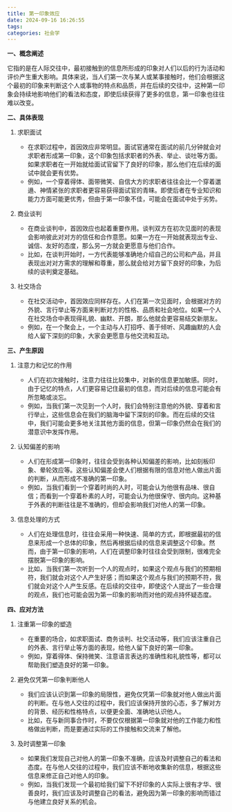 ```yaml
---
title: 第一印象效应
date: 2024-09-16 16:26:55
tags:
categories: 社会学
---
```


**一、概念阐述**

它指的是在人际交往中，最初接触到的信息所形成的印象对人们以后的行为活动和评价产生重大影响。具体来说，当人们第一次与某人或某事接触时，他们会根据这个最初的印象来判断这个人或事物的特点和品质，并在后续的交往中，这种第一印象会持续地影响他们的看法和态度，即使后续获得了更多的信息，第一印象也往往难以改变。

<!-- more -->

**二、具体表现**

1. 求职面试
   - 在求职过程中，首因效应非常明显。面试官通常在面试的前几分钟就会对求职者形成第一印象，这个印象包括求职者的外表、举止、谈吐等方面。如果求职者在一开始就给面试官留下了良好的印象，那么他们在后续的面试中就会更有优势。
   - 例如，一个穿着得体、面带微笑、自信大方的求职者往往会比一个穿着邋遢、神情紧张的求职者更容易获得面试官的青睐。即使后者在专业知识和能力方面可能更优秀，但由于第一印象不佳，可能会在面试中处于劣势。

2. 商业谈判
   - 在商业谈判中，首因效应也起着重要作用。谈判双方在初次见面时的表现会影响彼此对对方的信任和合作意愿。如果一方在一开始就表现出专业、诚信、友好的态度，那么另一方就会更愿意与他们合作。
   - 比如，在谈判开始时，一方代表能够准确地介绍自己的公司和产品，并且表现出对对方需求的理解和尊重，那么就会给对方留下良好的印象，为后续的谈判奠定基础。

3. 社交场合
   - 在社交活动中，首因效应同样存在。人们在第一次见面时，会根据对方的外貌、言行举止等方面来判断对方的性格、品质和社会地位。如果一个人在社交场合中表现得礼貌、幽默、开朗，那么他就会更容易结交新朋友。
   - 例如，在一个聚会上，一个主动与人打招呼、善于倾听、风趣幽默的人会给人留下深刻的印象，大家会更愿意与他交流和互动。

**三、产生原因**

1. 注意力和记忆的作用
   - 人们在初次接触时，注意力往往比较集中，对新的信息更加敏感。同时，由于记忆的特点，人们更容易记住最初的信息，而对后续的信息可能会有所忽略或淡忘。
   - 例如，当我们第一次见到一个人时，我们会特别注意他的外貌、穿着和言行举止，这些信息会在我们的脑海中留下深刻的印象。而在后续的交往中，我们可能会更多地关注其他方面的信息，但第一印象仍然会在我们的潜意识中发挥作用。

2. 认知偏差的影响
   - 人们在形成第一印象时，往往会受到各种认知偏差的影响，比如刻板印象、晕轮效应等。这些认知偏差会使人们根据有限的信息对他人做出片面的判断，从而形成不准确的第一印象。
   - 例如，当我们看到一个穿着时尚的人时，可能会认为他很有品味、很自信；而看到一个穿着朴素的人时，可能会认为他很保守、很内向。这种基于外表的判断往往是不准确的，但却会影响我们对他人的第一印象。

3. 信息处理的方式
   - 人们在处理信息时，往往会采用一种快速、简单的方式，即根据最初的信息来形成一个总体的印象，然后再根据后续的信息来调整这个印象。然而，由于第一印象的影响，人们在调整印象时往往会受到限制，很难完全摆脱第一印象的影响。
   - 比如，当我们第一次听到一个人的观点时，如果这个观点与我们的预期相符，我们就会对这个人产生好感；而如果这个观点与我们的预期不符，我们就会对这个人产生反感。在后续的交往中，即使这个人提出了一些合理的观点，我们也可能会因为第一印象的影响而对他的观点持怀疑态度。

**四、应对方法**

1. 注重第一印象的塑造
   - 在重要的场合，如求职面试、商务谈判、社交活动等，我们应该注重自己的外表、言行举止等方面的表现，给他人留下良好的第一印象。
   - 例如，穿着得体、保持微笑、注意语言表达的准确性和礼貌性等，都可以帮助我们塑造良好的第一印象。

2. 避免仅凭第一印象判断他人
   - 我们应该认识到第一印象的局限性，避免仅凭第一印象就对他人做出片面的判断。在与他人交往的过程中，我们应该保持开放的心态，多了解对方的背景、经历和性格特点，以便更全面、准确地认识他人。
   - 比如，在与新同事合作时，不要仅仅根据第一印象就对他的工作能力和性格做出判断，而是要通过实际的工作接触和交流来了解他。

3. 及时调整第一印象
   - 如果我们发现自己对他人的第一印象不准确，应该及时调整自己的看法和态度。在与他人交往的过程中，我们应该不断地收集新的信息，根据这些信息来修正自己对他人的印象。
   - 例如，当我们发现一个最初给我们留下不好印象的人实际上很有才华、很善良时，我们应该及时调整自己的看法，避免因为第一印象的影响而错过与他建立良好关系的机会。